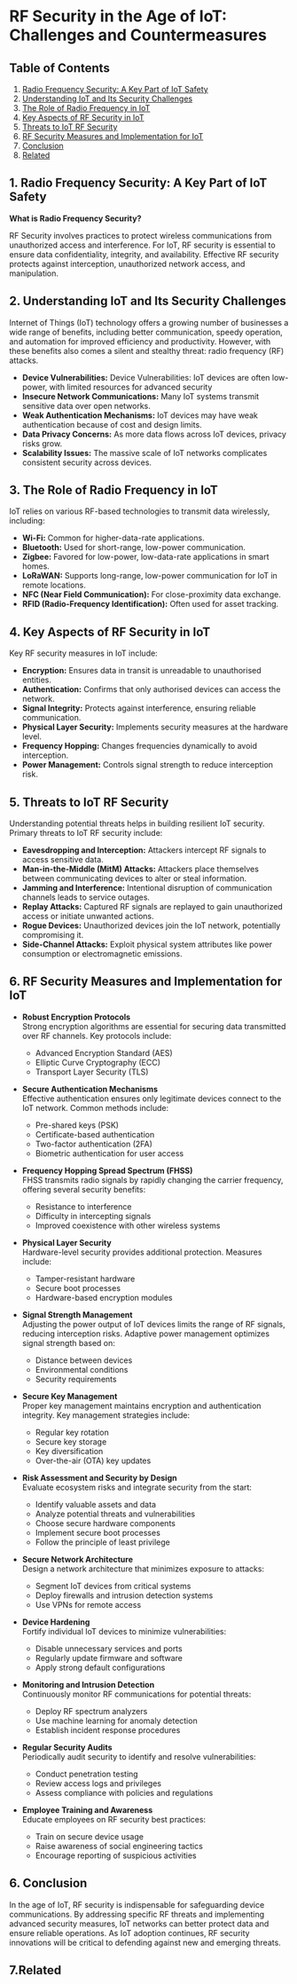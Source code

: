 
# RF Security in the Age of IoT: Challenges and Countermeasures

## Table of Contents
1. [Radio Frequency Security: A Key Part of IoT Safety](#radio-frequency-security-a-key-part-of-iot-safety)
2. [Understanding IoT and Its Security Challenges](#understanding-iot-and-its-security-challenges)
3. [The Role of Radio Frequency in IoT](#the-role-of-radio-frequency-in-iot)
4. [Key Aspects of RF Security in IoT](#key-aspects-of-rf-security-in-iot)
5. [Threats to IoT RF Security](#threats-to-iot-rf-security)
6. [RF Security Measures and Implementation for IoT](#rf-security-measures-and-implementation-for-iot)
7. [Conclusion](#conclusion)
8. [Related](#Related)

## 1. Radio Frequency Security: A Key Part of IoT Safety

**What is Radio Frequency Security?**

RF Security involves practices to protect wireless communications from unauthorized access and interference. For IoT, RF security is essential to ensure data confidentiality, integrity, and availability. Effective RF security protects against interception, unauthorized network access, and manipulation.


## 2. Understanding IoT and Its Security Challenges
Internet of Things (IoT) technology offers a growing number of businesses a wide range of benefits, including better communication, speedy operation, and automation for improved efficiency and productivity. However, with these benefits also comes a silent and stealthy threat: radio frequency (RF) attacks.

- **Device Vulnerabilities:** Device Vulnerabilities: IoT devices are often low-power, with limited resources for advanced security
- **Insecure Network Communications:** Many IoT systems transmit sensitive data over open networks.
- **Weak Authentication Mechanisms:** IoT devices may have weak authentication because of cost and design limits.
- **Data Privacy Concerns:** As more data flows across IoT devices, privacy risks grow.
- **Scalability Issues:** The massive scale of IoT networks complicates consistent security across devices.

## 3. The Role of Radio Frequency in IoT

IoT relies on various RF-based technologies to transmit data wirelessly, including:

- **Wi-Fi:** Common for higher-data-rate applications.
- **Bluetooth:** Used for short-range, low-power communication.
- **Zigbee:** Favored for low-power, low-data-rate applications in smart homes.
- **LoRaWAN:** Supports long-range, low-power communication for IoT in remote locations.
- **NFC (Near Field Communication):** For close-proximity data exchange.
- **RFID (Radio-Frequency Identification):** Often used for asset tracking.

## 4. Key Aspects of RF Security in IoT

Key RF security measures in IoT include:

- **Encryption:** Ensures data in transit is unreadable to unauthorised entities.
- **Authentication:** Confirms that only authorised devices can access the network.
- **Signal Integrity:** Protects against interference, ensuring reliable communication.
- **Physical Layer Security:** Implements security measures at the hardware level.
- **Frequency Hopping:** Changes frequencies dynamically to avoid interception.
- **Power Management:** Controls signal strength to reduce interception risk.

## 5. Threats to IoT RF Security

Understanding potential threats helps in building resilient IoT security. Primary threats to IoT RF security include:

- **Eavesdropping and Interception:** Attackers intercept RF signals to access sensitive data.
- **Man-in-the-Middle (MitM) Attacks:** Attackers place themselves between communicating devices to alter or steal information.
- **Jamming and Interference:** Intentional disruption of communication channels leads to service outages.
- **Replay Attacks:** Captured RF signals are replayed to gain unauthorized access or initiate unwanted actions.
- **Rogue Devices:** Unauthorized devices join the IoT network, potentially compromising it.
- **Side-Channel Attacks:** Exploit physical system attributes like power consumption or electromagnetic emissions.

## 6. RF Security Measures and Implementation for IoT

- **Robust Encryption Protocols**  
  Strong encryption algorithms are essential for securing data transmitted over RF channels. Key protocols include:
  - Advanced Encryption Standard (AES)
  - Elliptic Curve Cryptography (ECC)
  - Transport Layer Security (TLS)

- **Secure Authentication Mechanisms**  
  Effective authentication ensures only legitimate devices connect to the IoT network. Common methods include:
  - Pre-shared keys (PSK)
  - Certificate-based authentication
  - Two-factor authentication (2FA)
  - Biometric authentication for user access

- **Frequency Hopping Spread Spectrum (FHSS)**  
  FHSS transmits radio signals by rapidly changing the carrier frequency, offering several security benefits:
  - Resistance to interference
  - Difficulty in intercepting signals
  - Improved coexistence with other wireless systems

- **Physical Layer Security**  
  Hardware-level security provides additional protection. Measures include:
  - Tamper-resistant hardware
  - Secure boot processes
  - Hardware-based encryption modules

- **Signal Strength Management**  
  Adjusting the power output of IoT devices limits the range of RF signals, reducing interception risks. Adaptive power management optimizes signal strength based on:
  - Distance between devices
  - Environmental conditions
  - Security requirements

- **Secure Key Management**  
  Proper key management maintains encryption and authentication integrity. Key management strategies include:
  - Regular key rotation
  - Secure key storage
  - Key diversification
  - Over-the-air (OTA) key updates

- **Risk Assessment and Security by Design**  
  Evaluate ecosystem risks and integrate security from the start:
  - Identify valuable assets and data
  - Analyze potential threats and vulnerabilities
  - Choose secure hardware components
  - Implement secure boot processes
  - Follow the principle of least privilege

- **Secure Network Architecture**  
  Design a network architecture that minimizes exposure to attacks:
  - Segment IoT devices from critical systems
  - Deploy firewalls and intrusion detection systems
  - Use VPNs for remote access

- **Device Hardening**  
  Fortify individual IoT devices to minimize vulnerabilities:
  - Disable unnecessary services and ports
  - Regularly update firmware and software
  - Apply strong default configurations

- **Monitoring and Intrusion Detection**  
  Continuously monitor RF communications for potential threats:
  - Deploy RF spectrum analyzers
  - Use machine learning for anomaly detection
  - Establish incident response procedures

- **Regular Security Audits**  
  Periodically audit security to identify and resolve vulnerabilities:
  - Conduct penetration testing
  - Review access logs and privileges
  - Assess compliance with policies and regulations

- **Employee Training and Awareness**  
  Educate employees on RF security best practices:
  - Train on secure device usage
  - Raise awareness of social engineering tactics
  - Encourage reporting of suspicious activities

## 6. Conclusion

In the age of IoT, RF security is indispensable for safeguarding device communications. By addressing specific RF threats and implementing advanced security measures, IoT networks can better protect data and ensure reliable operations. As IoT adoption continues, RF security innovations will be critical to defending against new and emerging threats.

## 7.Related






